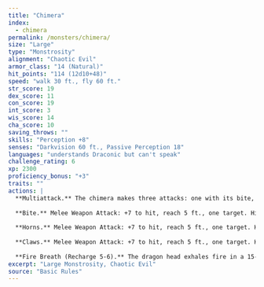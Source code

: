 ```yaml
---
title: "Chimera"
index:
  - chimera
permalink: /monsters/chimera/
size: "Large"
type: "Monstrosity"
alignment: "Chaotic Evil"
armor_class: "14 (Natural)"
hit_points: "114 (12d10+48)"
speed: "walk 30 ft., fly 60 ft."
str_score: 19
dex_score: 11
con_score: 19
int_score: 3
wis_score: 14
cha_score: 10
saving_throws: ""
skills: "Perception +8"
senses: "Darkvision 60 ft., Passive Perception 18"
languages: "understands Draconic but can't speak"
challenge_rating: 6
xp: 2300
proficiency_bonus: "+3"
traits: ""
actions: |
  **Multiattack.** The chimera makes three attacks: one with its bite, one with its horns, and one with its claws. When its fire breath is available, it can use the breath in place of its bite or horns.
  
  **Bite.** Melee Weapon Attack: +7 to hit, reach 5 ft., one target. Hit: 11 (2d6 + 4) piercing damage.
  
  **Horns.** Melee Weapon Attack: +7 to hit, reach 5 ft., one target. Hit: 10 (1d12 + 4) bludgeoning damage.
  
  **Claws.** Melee Weapon Attack: +7 to hit, reach 5 ft., one target. Hit: 11 (2d6 + 4) slashing damage.
  
  **Fire Breath (Recharge 5-6).** The dragon head exhales fire in a 15-foot cone. Each creature in that area must make a DC 15 Dexterity saving throw, taking 31 (7d8) fire damage on a failed save, or half as much damage on a successful one.  
excerpt: "Large Monstrosity, Chaotic Evil"
source: "Basic Rules"
---
```

